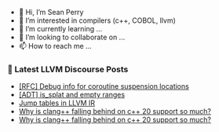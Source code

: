 - 👋 Hi, I’m Sean Perry
- 👀 I’m interested in compilers (c++, COBOL, llvm)
- 🌱 I’m currently learning ...
- 💞️ I’m looking to collaborate on ...
- 📫 How to reach me ...

<!---
s66perry/s66perry is a ✨ special ✨ repository because its `README.md` (this file) appears on your GitHub profile.
You can click the Preview link to take a look at your changes.
--->
### 📕 Latest LLVM Discourse Posts

<!-- DISCOURSE-LLVM:START -->
- [[RFC] Debug info for coroutine suspension locations](https://discourse.llvm.org/t/rfc-debug-info-for-coroutine-suspension-locations/64721#post_11)
- [[ADT] is_splat and empty ranges](https://discourse.llvm.org/t/adt-is-splat-and-empty-ranges/64692#post_12)
- [Jump tables in LLVM IR](https://discourse.llvm.org/t/jump-tables-in-llvm-ir/64742#post_2)
- [Why is clang++ falling behind on c++ 20 support so much?](https://discourse.llvm.org/t/why-is-clang-falling-behind-on-c-20-support-so-much/64744#post_2)
- [Why is clang++ falling behind on c++ 20 support so much?](https://discourse.llvm.org/t/why-is-clang-falling-behind-on-c-20-support-so-much/64744#post_1)
<!-- DISCOURSE-LLVM:END -->
